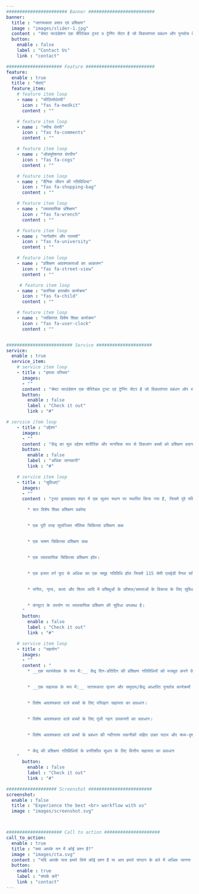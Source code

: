 ```yaml
---
####################### Banner #########################
banner:
  title : "जागरूकता प्रसार एवं प्रशिक्षण"
  image : "images/slider-1.jpg"
  content : "चेष्टा फाउंडेशन एक चैरिटेबल ट्रस्ट व ट्रेनिंग सेंटर है जो विकलांगता प्रबंधन और पुनर्वास के क्षेत्र में कार्यरत है"
  button:
    enable : false
    label : "Contact Us"
    link : "contact"

##################### Feature ##########################
feature:
  enable : true
  title : "सेवाएं"
  feature_item:
    # feature item loop
    - name : "फीज़ियोथेरपी"
      icon : "fas fa-medkit"
      content : ""

    # feature item loop
    - name : "स्पीच थेरपी"
      icon : "fas fa-comments"
      content : ""

    # feature item loop
    - name : "ऑक्युपेशनल थेरपीय"
      icon : "fas fa-cogs"
      content : ""

    # feature item loop
    - name : "दैनिक जीवन की गतिविधिया"
      icon : "fas fa-shopping-bag"
      content : ""

    # feature item loop
    - name : "व्यावसायिक प्रशिक्षण"
      icon : "fas fa-wrench"
      content : ""

    # feature item loop
    - name : "मार्गदर्शन और परामर्श"
      icon : "fas fa-university"
      content : ""

    # feature item loop
    - name : "प्रशिक्षण आवश्यकताओं का आकलन"
      icon : "fas fa-street-view"
      content : ""

     # feature item loop
    - name : "प्रारंभिक हस्तक्षेप कार्यक्रम"
      icon : "fas fa-child"
      content : ""

    # feature item loop
    - name : "व्यक्तिगत विशेष शिक्षा कार्यक्रम"
      icon : "fas fa-user-clock"
      content : ""


######################### Service #####################
service:
  enable : true
  service_item:
    # service item loop
    - title : "हमारा परिचय"
      images:
      - ""
      content : "चेष्टा फाउंडेशन एक चैरिटेबल ट्रस्ट एवं ट्रेनिंग सेंटर है जो विकलांगता प्रबंधन और सीपी (सेरेब्रल पाल्सी) और एमआर (मानसिक मंदता) से पीड़ित व्यक्तियों के पुनर्वास के क्षेत्र में काम कर रहा है, जिसका प्राथमिक उद्देश्य प्रशिक्षण और जागरूकता पैदा करना है। प्रशिक्षण केंद्र शुरू में अगस्त 2010 में एक गैर सरकारी संगठन 'चेष्टा' के रूप में स्थापित किया गया था। कुछ वर्षों की गतिविधियों के बाद जनवरी 2015 में इलाहाबाद, उत्तर प्रदेश (भारत) में ट्रस्ट को 'चेष्टा फाउंडेशन' के रूप में पंजीकृत किया गया था।"
      button:
        enable : false
        label : "Check it out"
        link : "#"

# service item loop
    - title : "उद्देश्य"
      images:
      - ""
      content : "केंद्र का मूल उद्देश्य शारीरिक और मानसिक रूप से विकलांग बच्चों को प्रशिक्षण प्रदान करना और समाज में इस तरह के कष्टों के अस्तित्व और प्रभावित लोगों के सामने आने वाले मुद्दों के विषय में जागरूकता पैदा करना है। हमारा उद्देश्य उन उपायों के बारे में जागरूकता फैलाना भी है जो परिस्थितियों को नियंत्रित करने के लिए किए जा सकते हैं।"
      button:
        enable : false
        label : "अधिक जानकारी"
        link : "#"

    # service item loop
    - title : "सुविधाएं"
      images:
      - ""
      content : "ट्रस्ट इलाहाबाद शहर में एक सुलभ स्थान पर स्थापित किया गया है, जिसमें पूरे परिसर में प्रशिक्षुओं के मुक्त आवागमन की सुविधा के लिए सभी खंड बाधा मुक्त हैं। केंद्र में

        * चार विशेष शिक्षा प्रशिक्षण प्रकोष्ठ


        * एक पूरी तरह सुसज्जित भौतिक चिकित्सा प्रशिक्षण कक्ष


        * एक भाषण चिकित्सा प्रशिक्षण कक्ष


        * एक व्यावसायिक चिकित्सा प्रशिक्षण हॉल।


        * एक हजार वर्ग फुट से अधिक का एक समूह गतिविधि हॉल जिसमें 115 सेमी एलईडी पैनल सहित दृश्य-श्रव्य प्रशिक्षण उपकरण शामिल हैं।


        * संगीत, नृत्य, कला और शिल्प आदि में प्रशिक्षुओं के कौशल/क्षमताओं के विकास के लिए सुविधाएं


        * कंप्यूटर के उपयोग पर व्यावसायिक प्रशिक्षण की सुविधा उपलब्ध है।
      "
      button:
        enable : false
        label : "Check it out"
        link : "#"

    # service item loop
    - title : "सहयोग"
      images:
      - ""
      content : "
        * __एक स्वयंसेवक के रूप में:__ केंद्र दिन-प्रतिदिन की प्रशिक्षण गतिविधियों को मजबूत करने के लिए पेशेवर क्षेत्र में स्वयंसेवकों के रूप में अपने कार्य बल के साथ जुड़ने के लिए उपयुक्त योग्य / अनुभवी व्यक्तियों का स्वागत करता है।


        * __एक सहायक के रूप में:__ जागरूकता सृजन और समुदाय/केंद्र आधारित पुनर्वास कार्यक्रमों से संबंधित केंद्र की गतिविधियों में सहायता करना


        * विशेष आवश्यकता वाले बच्चों के लिए परिवहन सहायता का प्रावधान।


        * विशेष आवश्यकता वाले बच्चों के लिए पूंजी गहन उपकरणों का प्रावधान।


        * विशेष आवश्यकता वाले बच्चों के प्रबंधन की नवीनतम तकनीकों सहित उन्नत पाठ्य और श्रव्य-दृश्य प्रशिक्षण सामग्री का प्रावधान।


        * केंद्र की प्रशिक्षण गतिविधियों के प्रगतिशील सुधार के लिए वित्तीय सहायता का प्रावधान
    "
      button:
        enable : false
        label : "Check it out"
        link : "#"

################### Screenshot ########################
screenshot:
  enable : false
  title : "Experience the best <br> workflow with us"
  image : "images/screenshot.svg"



##################### Call to action #####################
call_to_action:
  enable : true
  title : "क्या आपके मन में कोई प्रश्न है?"
  image : "images/cta.svg"
  content : "यदि आपके पास हमारे लिये कोई प्रश्न है या आप हमारे संगठन के बारे में अधिक जानना चाहते हैं या आप स्वैच्छिक रुप से श्रमदान करना चाहते हैं, तो कृपया हमसे बेझिझक संपर्क करें अथवा हमारे केंद्र पर पधारें"
  button:
    enable : true
    label : "संपर्क करें"
    link : "contact"
---
```

